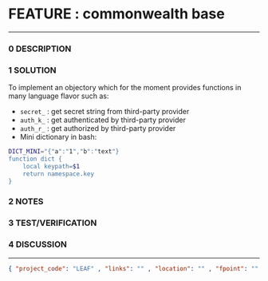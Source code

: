 # FEATURE : commonwealth base
--------------------------------
### 0 DESCRIPTION


### 1 SOLUTION
To implement an  objectory which for the moment provides functions in many language flavor such as:
- ```secret_``` : get secret string from third-party provider
- ```auth_k_``` : get authenticated by third-party provider
- ```auth_r_``` : get authorized by third-party provider
- Mini dictionary in bash:
```bash
DICT_MINI="{"a":"1","b":"text"}
function dict {
    local keypath=$1
    return namespace.key
}
```


### 2 NOTES


### 3 TEST/VERIFICATION


### 4 DISCUSSION



--------------------------------
```json
{ "project_code": "LEAF" , "links": "" , "location": "" , "fpoint": "" }
```
